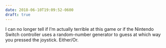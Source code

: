 ```yaml
---
date: 2018-06-10T19:09:52-0600
draft: true
---
```




I can no longer tell if I’m actually terrible at this game or if the Nintendo Switch controller uses a random-number generator to guess at which way you pressed the joystick. Either/Or.



